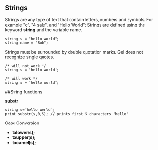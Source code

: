 Strings
---
Strings are any type of text that contain letters, numbers and symbols. For example "c", "4 sale", and "Hello World"; Strings are defined using the keyword **string** and the variable name.

```
string s = "hello world";
string name = "Bob";
```

Strings must be surrounded by double quotation marks. Gel does not recognize single quotes. 

```
/* will not work */
string s = 'hello world';

/* will work */
string s = "hello world";
```

##String functions

**substr**

```
string s="hello world";
print substr(s,0,5); // prints first 5 characters "hello"
```

Case Conversion

* **tolower(s);**
* **toupper(s);**
* **tocamel(s);**
